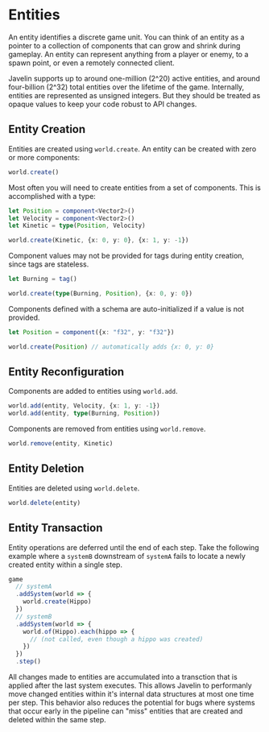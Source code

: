 # Entities

An entity identifies a discrete game unit. You can think of an entity as a pointer to a collection of components that can grow and shrink during gameplay. An entity can represent anything from a player or enemy, to a spawn point, or even a remotely connected client.

Javelin supports up to around one-million (2^20) active entities, and around four-billion (2^32) total entities over the lifetime of the game. Internally, entities are represented as unsigned integers. But they should be treated as opaque values to keep your code robust to API changes.

## Entity Creation

Entities are created using `world.create`. An entity can be created with zero or more components:

```ts
world.create()
```

Most often you will need to create entities from a set of components. This is accomplished with a type:

```ts
let Position = component<Vector2>()
let Velocity = component<Vector2>()
let Kinetic = type(Position, Velocity)

world.create(Kinetic, {x: 0, y: 0}, {x: 1, y: -1})
```

Component values may not be provided for tags during entity creation, since tags are stateless.

```ts
let Burning = tag()

world.create(type(Burning, Position), {x: 0, y: 0})
```

Components defined with a schema are auto-initialized if a value is not provided.

```ts
let Position = component({x: "f32", y: "f32"})

world.create(Position) // automatically adds {x: 0, y: 0}
```

## Entity Reconfiguration

Components are added to entities using `world.add`.

```ts
world.add(entity, Velocity, {x: 1, y: -1})
world.add(entity, type(Burning, Position))
```

Components are removed from entities using `world.remove`.

```ts
world.remove(entity, Kinetic)
```

## Entity Deletion

Entities are deleted using `world.delete`.

```ts
world.delete(entity)
```

## Entity Transaction

Entity operations are deferred until the end of each step. Take the following example where a `systemB` downstream of `systemA` fails to locate a newly created entity within a single step.

```ts
game
  // systemA
  .addSystem(world => {
    world.create(Hippo)
  })
  // systemB
  .addSystem(world => {
    world.of(Hippo).each(hippo => {
      // (not called, even though a hippo was created)
    })
  })
  .step()
```

All changes made to entities are accumulated into a transction that is applied after the last system executes. This allows Javelin to performanly move changed entities within it's internal data structures at most one time per step. This behavior also reduces the potential for bugs where systems that occur early in the pipeline can "miss" entities that are created and deleted within the same step.
